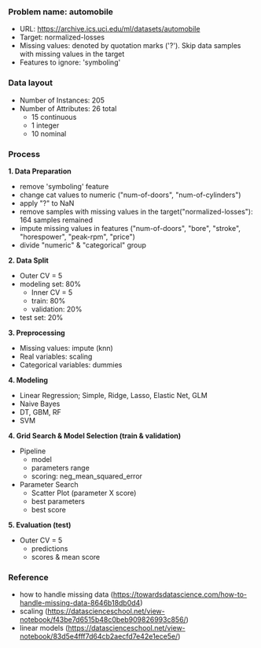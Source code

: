 ### Problem name: automobile
- URL: https://archive.ics.uci.edu/ml/datasets/automobile
- Target: normalized-losses
- Missing values: denoted by quotation marks ('?'). Skip data samples with missing values in the target
- Features to ignore: 'symboling'

### Data layout
- Number of Instances: 205
- Number of Attributes: 26 total
    - 15 continuous
    - 1 integer
    - 10 nominal

### Process
**1. Data Preparation**
    
- remove 'symboling' feature
- change cat values to numeric ("num-of-doors", "num-of-cylinders")
- apply "?" to NaN
- remove samples with missing values in the target("normalized-losses"): 164 samples remained
- impute missing values in features ("num-of-doors", "bore", "stroke", "horespower", "peak-rpm", "price")
- divide "numeric" & "categorical" group

**2. Data Split**
- Outer CV = 5
- modeling set: 80%
    - Inner CV = 5
    - train: 80%
    - validation: 20%
- test set: 20%

**3. Preprocessing**
- Missing values: impute (knn)
- Real variables: scaling
- Categorical variables: dummies

**4. Modeling**
- Linear Regression; Simple, Ridge, Lasso, Elastic Net, GLM
- Naive Bayes
- DT, GBM, RF
- SVM

**4. Grid Search & Model Selection (train & validation)**
- Pipeline
    - model
    - parameters range
    - scoring: neg_mean_squared_error
- Parameter Search
    - Scatter Plot (parameter X score)
    - best parameters
    - best score

**5. Evaluation (test)**
- Outer CV = 5
    - predictions
    - scores & mean score


### Reference
- how to handle missing data (https://towardsdatascience.com/how-to-handle-missing-data-8646b18db0d4)
- scaling (https://datascienceschool.net/view-notebook/f43be7d6515b48c0beb909826993c856/)
- linear models (https://datascienceschool.net/view-notebook/83d5e4fff7d64cb2aecfd7e42e1ece5e/)
